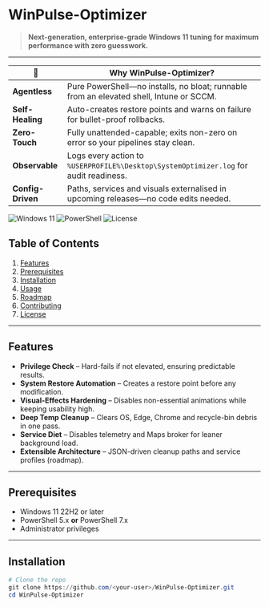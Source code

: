 # WinPulse-Optimizer

> **Next-generation, enterprise-grade Windows 11 tuning for maximum performance with zero guesswork.**

---

| 🚀 | **Why WinPulse-Optimizer?** |
|----|--------------------------------------------------------------------------------------------------------------------------------------|
| **Agentless**      | Pure PowerShell—no installs, no bloat; runnable from an elevated shell, Intune or SCCM. |
| **Self-Healing**   | Auto-creates restore points and warns on failure for bullet-proof rollbacks. |
| **Zero-Touch**     | Fully unattended-capable; exits non-zero on error so your pipelines stay clean. |
| **Observable**     | Logs every action to `%USERPROFILE%\Desktop\SystemOptimizer.log` for audit readiness. |
| **Config-Driven**  | Paths, services and visuals externalised in upcoming releases—no code edits needed. |

![Windows 11](https://img.shields.io/badge/OS-Windows%2011-blue?style=flat-square)
![PowerShell](https://img.shields.io/badge/PowerShell-5%2B-blue?style=flat-square)
![License](https://img.shields.io/badge/License-MIT-green?style=flat-square)

## Table of Contents
1. [Features](#features)
2. [Prerequisites](#prerequisites)
3. [Installation](#installation)
4. [Usage](#usage)
5. [Roadmap](#roadmap)
6. [Contributing](#contributing)
7. [License](#license)

---

## Features
- **Privilege Check** – Hard-fails if not elevated, ensuring predictable results.  
- **System Restore Automation** – Creates a restore point before any modification.  
- **Visual-Effects Hardening** – Disables non-essential animations while keeping usability high.  
- **Deep Temp Cleanup** – Clears OS, Edge, Chrome and recycle-bin debris in one pass.  
- **Service Diet** – Disables telemetry and Maps broker for leaner background load.  
- **Extensible Architecture** – JSON-driven cleanup paths and service profiles (roadmap).

---

## Prerequisites
- Windows 11 22H2 or later  
- PowerShell 5.x **or** PowerShell 7.x  
- Administrator privileges

---

## Installation
```powershell
# Clone the repo
git clone https://github.com/<your-user>/WinPulse-Optimizer.git
cd WinPulse-Optimizer
